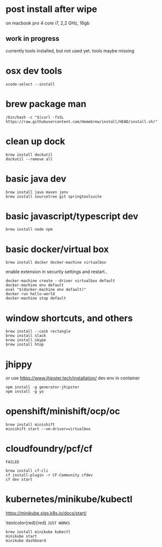 # post install after wipe

on macbook pro 4 core i7, 2,2 GHz,  16gb

## work in progress
currently tools installed, but not used yet. tools maybe missing

# osx dev tools
```
xcode-select --install
```
# brew package man
```
/bin/bash -c "$(curl -fsSL https://raw.githubusercontent.com/Homebrew/install/HEAD/install.sh)"
```
# clean up dock
```
brew install dockutil
dockutil --remove all
```
# basic java dev
```
brew install java maven jenv
brew install sourcetree git springtoolsuite
```
# basic javascript/typescript dev
```
brew install node npm
```
# basic docker/virtual box

```
brew install docker docker-machine virtualbox
```

enable extension in security settings and restart..

```
docker-machine create --driver virtualbox default 
docker-machine env default
eval "$(docker-machine env default)"
docker run hello-world
docker-machine stop default
```
# window shortcuts, and others
```
brew install --cask rectangle
brew install slack
brew install skype
brew install htop
```

# jhippy

or use https://www.jhipster.tech/installation/ dev env in container

```
npm install -g generator-jhipster
npm install -g yo
```
 # openshift/minishift/ocp/oc
 ```
 brew install minishift
 minishift start --vm-driver=virtualbox
 ```
 # cloudfoundry/pcf/cf
 `
 FAILED
 `
  ```
brew install cf-cli
cf install-plugin -r CF-Community cfdev
cf dev start

```

# kubernetes/minikube/kubectl
https://minikube.sigs.k8s.io/docs/start/

\textcolor{red}{red}
`
JUST WORKS
`
```
brew install minikube kubectl 
minikube start
minikube dashboard

```

